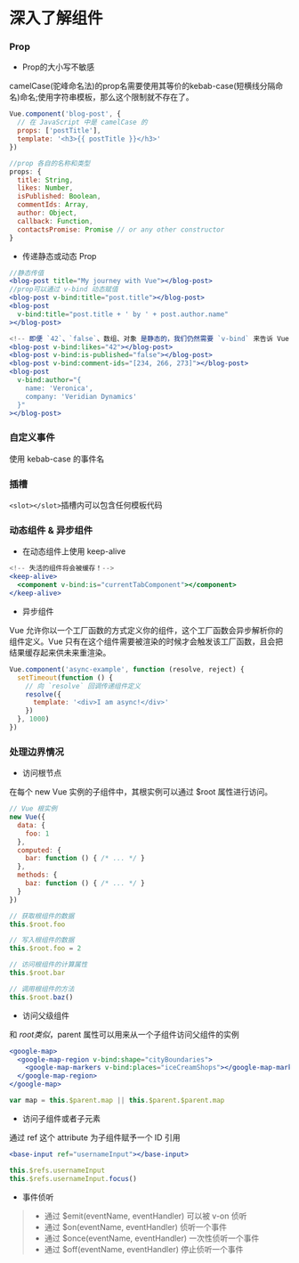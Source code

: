 # 深入了解组件

### Prop

- Prop的大小写不敏感

camelCase(驼峰命名法)的prop名需要使用其等价的kebab-case(短横线分隔命名)命名;使用字符串模板，那么这个限制就不存在了。

```jsx
Vue.component('blog-post', {
  // 在 JavaScript 中是 camelCase 的
  props: ['postTitle'],
  template: '<h3>{{ postTitle }}</h3>'
})
```

```jsx
//prop 各自的名称和类型
props: {
  title: String,
  likes: Number,
  isPublished: Boolean,
  commentIds: Array,
  author: Object,
  callback: Function,
  contactsPromise: Promise // or any other constructor
}
```

- 传递静态或动态 Prop

```jsx
//静态传值
<blog-post title="My journey with Vue"></blog-post>
//prop可以通过 v-bind 动态赋值
<blog-post v-bind:title="post.title"></blog-post>
<blog-post
  v-bind:title="post.title + ' by ' + post.author.name"
></blog-post>

<!-- 即便 `42`、`false`、数组、对象 是静态的，我们仍然需要 `v-bind` 来告诉 Vue 这是一个 JavaScript 表达式而不是一个字符串。-->
<blog-post v-bind:likes="42"></blog-post>
<blog-post v-bind:is-published="false"></blog-post>
<blog-post v-bind:comment-ids="[234, 266, 273]"></blog-post>
<blog-post
  v-bind:author="{
    name: 'Veronica',
    company: 'Veridian Dynamics'
  }"
></blog-post>
```

### 自定义事件

使用 kebab-case 的事件名

### 插槽

```<slot></slot>```插槽内可以包含任何模板代码

### 动态组件 & 异步组件

- 在动态组件上使用 keep-alive

```jsx
<!-- 失活的组件将会被缓存！-->
<keep-alive>
  <component v-bind:is="currentTabComponent"></component>
</keep-alive>
```

- 异步组件

Vue 允许你以一个工厂函数的方式定义你的组件，这个工厂函数会异步解析你的组件定义。Vue 只有在这个组件需要被渲染的时候才会触发该工厂函数，且会把结果缓存起来供未来重渲染。

```jsx
Vue.component('async-example', function (resolve, reject) {
  setTimeout(function () {
    // 向 `resolve` 回调传递组件定义
    resolve({
      template: '<div>I am async!</div>'
    })
  }, 1000)
})
```

### 处理边界情况

- 访问根节点

在每个 new Vue 实例的子组件中，其根实例可以通过 $root 属性进行访问。

```jsx
// Vue 根实例
new Vue({
  data: {
    foo: 1
  },
  computed: {
    bar: function () { /* ... */ }
  },
  methods: {
    baz: function () { /* ... */ }
  }
})
```

```jsx
// 获取根组件的数据
this.$root.foo

// 写入根组件的数据
this.$root.foo = 2

// 访问根组件的计算属性
this.$root.bar

// 调用根组件的方法
this.$root.baz()
```

- 访问父级组件

和 $root 类似，$parent 属性可以用来从一个子组件访问父组件的实例

```jsx
<google-map>
  <google-map-region v-bind:shape="cityBoundaries">
    <google-map-markers v-bind:places="iceCreamShops"></google-map-markers>
  </google-map-region>
</google-map>
```
```jsx
var map = this.$parent.map || this.$parent.$parent.map
```

- 访问子组件或者子元素

通过 ref 这个 attribute 为子组件赋予一个 ID 引用

```jsx
<base-input ref="usernameInput"></base-input>
```
```jsx
this.$refs.usernameInput
this.$refs.usernameInput.focus()
```

- 事件侦听

> - 通过 $emit(eventName, eventHandler) 可以被 v-on 侦听
> - 通过 $on(eventName, eventHandler) 侦听一个事件
> - 通过 $once(eventName, eventHandler) 一次性侦听一个事件
> - 通过 $off(eventName, eventHandler) 停止侦听一个事件